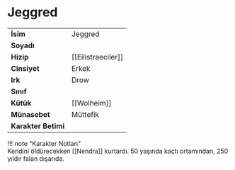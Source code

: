 # Jeggred   
  
<div class="grid" markdown>  
  
|  |  |  
|---|---|  
| **İsim** | Jeggred |  
| **Soyadı** |  |  
| **Hizip** | [[Eilistraeciler]] |  
| **Cinsiyet** | Erkek |  
| **Irk** | Drow |  
| **Sınıf** |  |  
| **Kütük** | [[Wolheim]] |  
| **Münasebet** | Müttefik |  
| **Karakter Betimi** |  |  
  
  
!!! note "Karakter Notları"  
	Kendini öldürecekken [[Nendra]] kurtardı. 50 yaşında kaçtı ortamından, 250 yıldır falan dışarıda.  
  
  
</div>